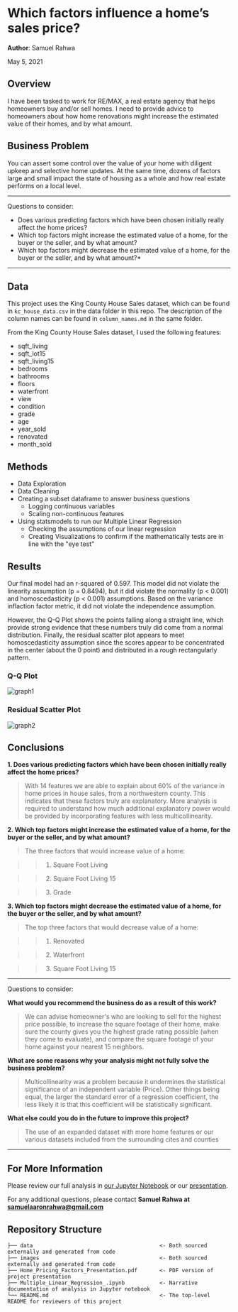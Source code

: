 # Which factors influence a home’s sales price?

**Author**: Samuel Rahwa


May 5, 2021

## Overview

I have been tasked to work for RE/MAX, a real estate agency that helps homeowners buy and/or sell homes. I need to provide advice to homeowners about how home renovations might increase the estimated value of their homes, and by what amount.


## Business Problem

You can assert some control over the value of your home with diligent upkeep and selective home updates. At the same time, dozens of factors large and small impact the state of housing as a whole and how real estate performs on a local level.

***
Questions to consider:
* Does various predicting factors which have been chosen initially really affect the home prices?
* Which top factors might increase the estimated value of a home, for the buyer or the seller, and by what amount?
* Which top factors might decrease the estimated value of a home, for the buyer or the seller, and by what amount?*
***

## Data

This project uses the King County House Sales dataset, which can be found in  `kc_house_data.csv` in the data folder in this repo. The description of the column names can be found in `column_names.md` in the same folder.

From the King County House Sales dataset, I used the following features:

* sqft_living
* sqft_lot15
* sqft_living15
* bedrooms
* bathrooms
* floors
* waterfront
* view
* condition
* grade
* age
* year_sold
* renovated
* month_sold

## Methods

* Data Exploration
* Data Cleaning
* Creating a subset dataframe to answer business questions
    - Logging continuous variables
    - Scaling non-continuous features
* Using statsmodels to run our Multiple  Linear Regression
    - Checking the assumptions of our linear regression
    - Creating Visualizations to confirm if the mathematically tests are in line with the "eye test"


## Results

Our final model had an r-squared of 0.597. This model did not violate the linearity assumption (p = 0.8494), but it did violate the normality (p < 0.001) and homoscedasticity (p < 0.001) assumptions. Based on the variance inflaction factor metric, it did not violate the independence assumption.

However, the Q-Q Plot shows the points falling along a straight line, which provide strong evidence that these numbers truly did come from a normal distribution. Finally, the residual scatter plot appears to meet homoscedasticity assumption since the scores appear to be concentrated in the center (about the 0 point) and distributed in a rough rectangularly pattern.

### Q-Q Plot
![graph1](https://github.com/SamuelRahwa/My-First-Linear-Regression/blob/main/images/Q-Q%20Plot.png)


### Residual Scatter Plot
![graph2](https://github.com/SamuelRahwa/My-First-Linear-Regression/blob/main/images/Residual%20Scatter%20Plot.png)


## Conclusions

**1. Does various predicting factors which have been chosen initially really affect the home prices?**

> With 14 features we are able to explain about 60% of the variance in home prices in house sales, from a northwestern county. This indicates that these factors truly are explanatory. More analysis is required to understand how much additional explanatory power would be provided by incorporating features with less multicollinearity.


**2. Which top factors might increase the estimated value of a home, for the buyer or the seller, and by what amount?**


> The three factors that would increase value of a home:

>> 1. Square Foot Living

>> 2. Square Foot Living 15

>> 3. Grade


**3. Which top factors might decrease the estimated value of a home, for the buyer or the seller,
and by what amount?**


>The top three factors that would decrease value of a home:

>> 1. Renovated

>> 2. Waterfront

>> 3. Square Foot Living 15




***
Questions to consider:

**What would you recommend the business do as a result of this work?**

> We can advise homeowner's who are looking to sell for the highest price possible, to increase the square footage of their home, make sure the county gives you the highest grade rating possible (when they come to evaluate), and compare the square footage of your home against your nearest 15 neighbors.

**What are some reasons why your analysis might not fully solve the business problem?**

> Multicollinearity was a problem because it undermines the statistical significance of an independent variable (Price). Other things being equal, the larger the standard error of a regression coefficient, the less likely it is that this coefficient will be statistically significant.

**What else could you do in the future to improve this project?**

> The use of an expanded dataset with more home features or our various datasets included from the surrounding cites and counties

***

## For More Information

Please review our full analysis in [our Jupyter Notebook](https://github.com/SamuelRahwa/My-First-Linear-Regression/blob/main/Multiple_Linear_Regression.ipynb) or our [presentation](https://github.com/SamuelRahwa/My-First-Linear-Regression/blob/main/Home_Pricing_Factors_Presentation.pdf).

For any additional questions, please contact **Samuel Rahwa at samuelaaronrahwa@gmail.com**

## Repository Structure

```
├── data                                        <- Both sourced externally and generated from code
├── images                                      <- Both sourced externally and generated from code
├── Home_Pricing_Factors_Presentation.pdf       <- PDF version of project presentation
├── Multiple_Linear_Regression_.ipynb           <- Narrative documentation of analysis in Jupyter notebook
└── README.md                                   <- The top-level README for reviewers of this project
```
